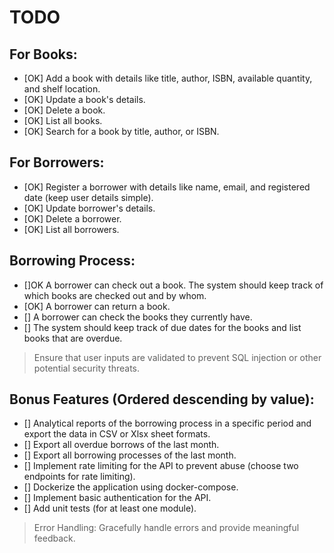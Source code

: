 # TODO

## For Books:

- [OK] Add a book with details like title, author, ISBN, available quantity, and shelf location.
- [OK] Update a book's details.
- [OK] Delete a book.
- [OK] List all books.
- [OK] Search for a book by title, author, or ISBN.

## For Borrowers:

- [OK] Register a borrower with details like name, email, and registered date (keep user details simple).
- [OK] Update borrower's details.
- [OK] Delete a borrower.
- [OK] List all borrowers.

## Borrowing Process:

- []OK A borrower can check out a book. The system should keep track of which books are checked out and by whom.
- [OK] A borrower can return a book.
- [] A borrower can check the books they currently have.
- [] The system should keep track of due dates for the books and list books that are overdue.

> Ensure that user inputs are validated to prevent SQL injection or other potential security threats.

## Bonus Features (Ordered descending by value):

- [] Analytical reports of the borrowing process in a specific period and export the data in CSV or Xlsx sheet formats.
- [] Export all overdue borrows of the last month.
- [] Export all borrowing processes of the last month.
- [] Implement rate limiting for the API to prevent abuse (choose two endpoints for rate limiting).
- [] Dockerize the application using docker-compose.
- [] Implement basic authentication for the API.
- [] Add unit tests (for at least one module).

> Error Handling: Gracefully handle errors and provide meaningful feedback.
